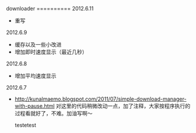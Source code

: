 downloader ==========
2012.6.11

- 重写

2012.6.9

- 缓存以及一些小改进
- 增加即时速度显示（最近几秒）

2012.6.8

- 增加平均速度显示

2012.6.7 

- http://kunalmaemo.blogspot.com/2011/07/simple-download-manager-with-pause.html
	对这里的代码稍微改动一点，加了注释，大家按程序执行的过程看就好了，不难。加油写啊～

	testetest